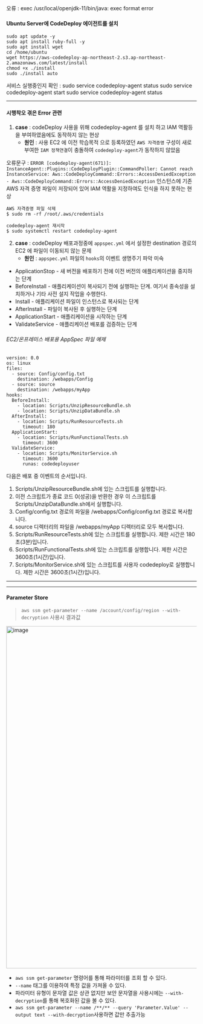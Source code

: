 


오류 : exec /usr/local/openjdk-11/bin/java: exec format error

#### Ubuntu Server에 CodeDeploy 에이전트를 설치
```
sudo apt update -y
sudo apt install ruby-full -y
sudo apt install wget
cd /home/ubuntu
wget https://aws-codedeploy-ap-northeast-2.s3.ap-northeast-2.amazonaws.com/latest/install
chmod +x ./install
sudo ./install auto
```
서비스 실행중인지 확인 : sudo service codedeploy-agent status
sudo service codedeploy-agent start
sudo service codedeploy-agent status

---

#### 시행착오 겪은 Error 관련

1. **case** : codeDeploy 사용을 위해 codedeploy-agent 를 설치 하고 IAM 역활등을 부여하였음에도 동작하지 않는 현상
   - **원인** : 사용 EC2 에 이전 학습목적 으로 등록하였던 `AWS 자격증명` 구성이 새로 부여한 `IAM 정책연결`이 충돌하여 `codedeploy-agent`가 동작하지 않았음 

오류문구 : 
```ERROR [codedeploy-agent(671)]: InstanceAgent::Plugins::CodeDeployPlugin::CommandPoller: Cannot reach InstanceService: Aws::CodeDeployCommand::Errors::AccessDeniedException - Aws::CodeDeployCommand::Errors::AccessDeniedException```
인스턴스에 기존 AWS 자격 증명 파일이 저장되어 있어 IAM 역활을 지정하여도 인식을 하지 못하는 현상

```
AWS 자격증명 파일 삭제
$ sudo rm -rf /root/.aws/credentials

codedeploy-agent 재시작
$ sudo systemctl restart codedeploy-agent
```

2. **case** : codeDeploy 배포과정중에 `appspec.yml` 에서 설정한 destination 경로의 EC2 에 파일이 이동되지 않는 문제
    - **원인** : `appspec.yml` 파일의 `hooks`의 이벤트 생명주기 파악 미숙


- ApplicationStop - 새 버전을 배포하기 전에 이전 버전의 애플리케이션을 중지하는 단계
- BeforeInstall - 애플리케이션이 복사되기 전에 실행하는 단계. 여기서 종속성을 설치하거나 기타 사전 설지 작업을 수행한다.
- Install - 애플리케이션 파일이 인스턴스로 복사되는 단계
- AfterInstall - 파일이 복사된 후 실행하는 단계
- ApplicationStart - 애플리케이션을 시작하는 단계
- ValidateService - 애플리케이션 배포를 검증하는 단계

###### EC2/온프레미스 배포용 AppSpec 파일 예제
```
version: 0.0
os: linux
files:
  - source: Config/config.txt
    destination: /webapps/Config
  - source: source
    destination: /webapps/myApp
hooks:
  BeforeInstall:
    - location: Scripts/UnzipResourceBundle.sh
    - location: Scripts/UnzipDataBundle.sh
  AfterInstall:
    - location: Scripts/RunResourceTests.sh
      timeout: 180
  ApplicationStart:
    - location: Scripts/RunFunctionalTests.sh
      timeout: 3600
  ValidateService:
    - location: Scripts/MonitorService.sh
      timeout: 3600
      runas: codedeployuser
```
다음은 배포 중 이벤트의 순서입니다.

1. Scripts/UnzipResourceBundle.sh에 있는 스크립트를 실행합니다.
2. 이전 스크립트가 종료 코드 0(성공)을 반환한 경우 이 스크립트를 Scripts/UnzipDataBundle.sh에서 실행합니다.
3. Config/config.txt 경로의 파일을 /webapps/Config/config.txt 경로로 복사합니다.
4. source 디렉터리의 파일을 /webapps/myApp 디렉터리로 모두 복사합니다.
5. Scripts/RunResourceTests.sh에 있는 스크립트를 실행합니다. 제한 시간은 180초(3분)입니다.
6. Scripts/RunFunctionalTests.sh에 있는 스크립트를 실행합니다. 제한 시간은 3600초(1시간)입니다.
7. Scripts/MonitorService.sh에 있는 스크립트를 사용자 codedeploy로 실행합니다. 제한 시간은 3600초(1시간)입니다.

---


---

#### Parameter Store

>`aws ssm get-parameter --name /account/config/region --with-decryption` 사용시 결과값
<img width="904" alt="image" src="https://github.com/26seung/instagram-jsp/assets/79305451/33eaf9ce-ac9e-4125-a87e-ca2affeff6b2">

- `aws ssm get-parameter` 명령어를 통해 파라미터를 조회 할 수 있다.
- `--name` 태그를 이용하여 특정 값을 가져올 수 있다.
- 파라미터 유형이 문자열 값은 상관 없지만 보안 문자열을 사용시에는 `--with-decryption`를 통해 복호화된 값을 볼 수 있다.
- `aws ssm get-parameter --name /**/** --query 'Parameter.Value' --output text --with-decryption`사용하면 값만 추출가능